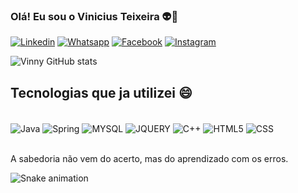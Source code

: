 ### Olá! Eu sou o Vinicius Teixeira 👽🖖

[![Linkedin](https://img.shields.io/badge/LinkedIn-0077B5?style=for-the-badge&logo=linkedin&logoColor=white)](https://www.linkedin.com/in/vinicius-teixeira-rocha-aa62b61b1/)
[![Whatsapp](https://img.shields.io/badge/WhatsApp-25D366?style=for-the-badge&logo=whatsapp&logoColor=white)](https://whats.link/abdelf)
[![Facebook](https://img.shields.io/badge/Facebook-1877F2?style=for-the-badge&logo=facebook&logoColor=white)](https://www.facebook.com/vinicius.teixeirarocha/)
[![Instagram](https://img.shields.io/badge/Instagram-E4405F?style=for-the-badge&logo=instagram&logoColor=white)](https://www.instagram.com/vinny.teixeira/?hl=pt-br)

![Vinny GitHub stats](https://github-readme-stats.vercel.app/api?username=vinnyteixeira&show_icons=true&theme=tokyonight)

## Tecnologias que ja utilizei 😄

<div style="display: inline_block"><br/>
  <img align="center" alt="Java" src="https://img.shields.io/badge/Java-ED8B00?style=for-the-badge&logo=java&logoColor=white"/>
  <img align="center" alt="Spring" src="https://img.shields.io/badge/Spring-6DB33F?style=for-the-badge&logo=spring&logoColor=white"/>
  <img align="center" alt="MYSQL" src="https://img.shields.io/badge/MySQL-00000F?style=for-the-badge&logo=mysql&logoColor=white"/>
  <img align="center" alt="JQUERY" src="https://img.shields.io/badge/jQuery-0769AD?style=for-the-badge&logo=jquery&logoColor=white"/>
  <img align="center" alt="C++" src="https://img.shields.io/badge/C%2B%2B-00599C?style=for-the-badge&logo=c%2B%2B&logoColor=white"/>
  <img align="center" alt="HTML5" src="https://img.shields.io/badge/HTML5-E34F26?style=for-the-badge&logo=html5&logoColor=white"/>
  <img align="center" alt="CSS" src="https://img.shields.io/badge/CSS3-1572B6?style=for-the-badge&logo=css3&logoColor=white"/>
  </div><br>
  
  A sabedoria não vem do acerto, mas do aprendizado com os erros.
  
   ![Snake animation](https://github.com/vinnyteixeira/vinnyteixeira/blob/output/github-contribution-grid-snake.svg)
